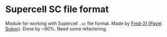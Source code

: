 # Supercell SC file format

Module for working with Supercell `.sc` file format. Made by <a href="https://github.com/Fred-31">Fred-31 (Pavel Sokov)</a>.
Done by ~90%. Need some refactoring.
